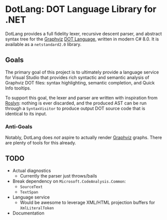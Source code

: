 # DotLang: DOT Language Library for  .NET

DotLang provides a full fidelity lexer, recursive descent parser, and
abstract syntax tree for the [Graphviz][graphviz] [DOT Language][dot-lang],
written in modern C# 8.0. It is available as a `netstandard2.0` library.

## Goals

The primary goal of this project is to ultimately provide a language
service for Visual Studio that provides rich syntactic and semantic
analysis of  Graphviz DOT files: syntax highlighting, semantic
completion, and Quick Info tooltips.

To support this goal, the lexer and parser are written with inspiration
from [Roslyn][roslyn]: nothing is ever discarded, and the produced AST
can be run through a `SyntaxVisitor` to produce output DOT source code
that is identical to its input.

### Anti-Goals

Notably, DotLang does _not_ aspire to actually render [Graphviz][graphviz]
graphs. There are plenty of tools for this already.

## TODO

- Actual diagnostics
  - Currently the parser just throws/bails
- Break dependency on `Microsoft.CodeAnalysis.Common`:
  - `SourceText`
  - `TextSpan`
- Language service
  - Would be awesome to leverage XML/HTML projection buffers for `XmlLiteralToken`
- Documentation

[graphviz]: https://graphviz.gitlab.io/
[dot-lang]: https://graphviz.gitlab.io/_pages/doc/info/lang.html
[roslyn]: https://github.com/dotnet/roslyn